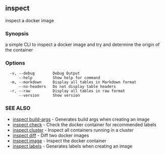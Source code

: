 ## inspect

inspect a docker image

### Synopsis

a simple CLI to inspect a docker image and try and determine the origin of the container

### Options

```
  -v, --debug        Debug Output
      --help         Show help for command
  -m, --markdown     Display all tables in Markdown format
      --no-headers   Do not display table headers
  -r, --raw          Display all tables in raw format
      --version      Show version
```

### SEE ALSO

* [inspect build-args](inspect_build-args.md)	 - Generates build args when creating an image
* [inspect check](inspect_check.md)	 - Check the docker container for recommended labels
* [inspect cluster](inspect_cluster.md)	 - Inspect all containers running in a cluster
* [inspect diff](inspect_diff.md)	 - Diff two docker images
* [inspect image](inspect_image.md)	 - Inspect the docker container
* [inspect labels](inspect_labels.md)	 - Generates labels when creating an image

